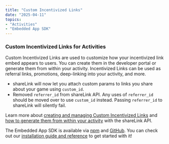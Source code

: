 ```yaml
---
title: "Custom Incentivized Links"
date: "2025-04-11"
topics:
- "Activities"
- "Embedded App SDK"
---
```


### Custom Incentivized Links for Activities

Custom Incentivized Links are used to customize how your incentivized link embed appears to users. You can create them in the developer portal or generate them from within your activity. Incentivized Links can be used as referral links, promotions, deep-linking into your activity, and more.

- shareLink will now let you attach custom params to links you share about your game using `custom_id`.
- Removed `referrer_id` from shareLink API. Any uses of `referrer_id` should be moved over to use `custom_id` instead. Passing `referrer_id` to shareLink will silently fail.

Learn more about [creating and managing Custom Incentivized Links](/docs/activities/development-guides/growth-and-referrals#creating-and-managing-custom-incentivized-links) and [how to generate them from within your activity](/docs/activities/development-guides/growth-and-referrals#generating-a-custom-link-within-your-activity) with the shareLink API.

The Embedded App SDK is available via [npm](https://www.npmjs.com/package/@discord/embedded-app-sdk) and [GitHub](https://github.com/discord/embedded-app-sdk). You can check out our [installation guide and reference](/docs/developer-tools/embedded-app-sdk) to get started with it!
